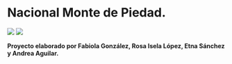 # Nacional Monte de Piedad.

<img src="https://github.com/DorsD/nmp-challenge/blob/master/public/Infography%201.png">
<img src="https://github.com/DorsD/nmp-challenge/blob/master/public/Infography%202.png">

**Proyecto elaborado por Fabiola González, Rosa Isela López, Etna Sánchez y Andrea Aguilar.**